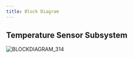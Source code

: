 ```yaml
---
title: Block Diagram
---
```

## Temperature Sensor Subsystem

![BLOCKDIAGRAM_314](https://github.com/user-attachments/assets/32ae6b91-0dbb-408d-8ce7-745e3aef723f)
